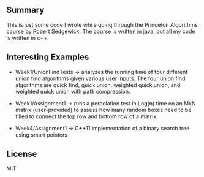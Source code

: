 ## Summary

This is just some code I wrote while going through the Princeton Algorithms course by Robert Sedgewick. The course is written in java, but all my code is written in c++. 


## Interesting Examples
- Week1/UnionFindTests -> analyzes the running time of four different union find algorithms given various user inputs. The four union find algorithms are quick find, quick union, weighted quick union, and weighted quick union with path compression.

- Week1/Assignment1 -> runs a percolation test in Log(n) time on an MxN matrix (user-provided) to assess how many random boxes need to be filled to connect the top row and bottom row of a matrix.  

- Week4/Assignment1 -> C++11 implementation of a binary search tree using smart pointers 

## License

MIT 
